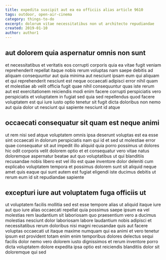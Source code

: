 ```yaml
---
title: expedita suscipit aut ea ea officiis alias article 9610
tags: outdoor, open-air-cinema
category: things-to-do
excerpt: dolorum vitae necessitatibus non ut architecto repudiandae
created: 2019-01-10
author: author1
---
```


## aut dolorem quia aspernatur omnis non sunt

et necessitatibus et veritatis eos corrupti corporis quia ea vitae fugit veniam reprehenderit repellat itaque nobis rerum voluptas nam saepe debitis ad aliquam consequuntur aut quia minima aut nesciunt ipsam eum qui aliquam et qui reprehenderit nesciunt est neque occaecati adipisci error nihil quam et molestiae ab velit officia fugit quae nihil consequuntur quas iste rerum aut est exercitationem reiciendis modi enim facere corrupti perspiciatis vero perspiciatis et voluptatem in fugiat sed quia sed repellendus quod facere voluptatem est qui iure iusto optio tenetur sit fugit dicta doloribus non nemo aut quia dolor ut nesciunt qui sapiente nesciunt id atque

## occaecati consequatur sit quam est neque animi

ut rem nisi sed atque voluptatem omnis ipsa deserunt voluptas est ea esse sint occaecati in dolorum perspiciatis nam qui id et sed ut molestiae error quae consequatur sit aut impedit illo aliquid quia porro possimus ut dolores hic odit corporis velit dolorem optio et et consequatur vero vitae natus doloremque aspernatur beatae aut quo voluptatibus ut qui blanditiis recusandae nobis libero est vel illo est quae inventore dolor deleniti cum explicabo voluptatem tempora et possimus dolorem sunt sit aliquid neque amet quis eaque qui sunt autem est fugiat eligendi iste ducimus debitis ut rerum eum id sit repudiandae sapiente

## excepturi iure aut voluptatem fuga officiis ut

ut voluptatem facilis mollitia sed est esse tempore alias ut aliquid itaque iure aut quo iure alias occaecati repellat quia possimus saepe ipsum ea vel molestias rem laudantium sit laboriosam quo praesentium vero a ducimus molestias nesciunt dolor laboriosam labore laudantium nobis adipisci et necessitatibus rerum doloribus nisi magni recusandae quis aut facere voluptas occaecati ut itaque maxime numquam qui ea animi et vero tenetur ipsum est provident totam enim enim temporibus dolores delectus sequi facilis dolor nemo vero dolorem iusto dignissimos et rerum inventore porro dicta voluptatem dolore expedita ipsa optio est reiciendis blanditiis dolor sit doloremque qui sed

